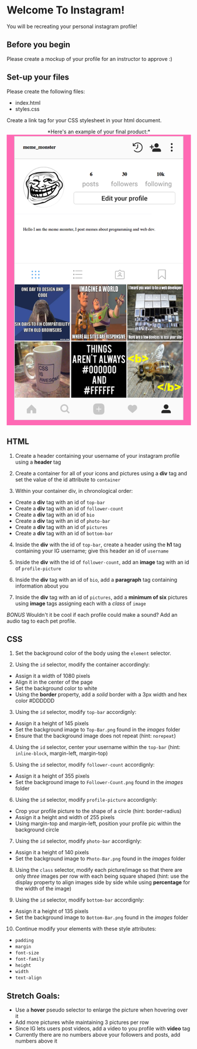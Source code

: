 # Welcome To Instagram!
You will be recreating your personal instagram profile!

## Before you begin
Please create a mockup of your profile for an instructor to approve :)

## Set-up your files
Please create the following files:
- index.html
- styles.css

Create a link tag for your CSS stylesheet in your html document.

<p align="center">
*Here's an example of your final product:*
<img src="images/Example.png"></img>
</p>

## HTML
1. Create a header containing your username of your instagram profile using a **header** tag


2. Create a container for all of your icons and pictures using a **div** tag and set the value of the id attribute to `container`


3. Within your container div, in chronological order: 
  - Create a **div** tag with an id of `top-bar`
  - Create a **div** tag with an id of `follower-count`
  - Create a **div** tag with an id of `bio`
  - Create a **div** tag with an id of `photo-bar`
  - Create a **div** tag with an id of `pictures`
  - Create a **div** tag with an id of `bottom-bar`


4. Inside the **div** with the id of `top-bar`, create a header using the **h1** tag containing your IG username; give this header an id of `username`


5. Inside the **div** with the id of `follower-count`, add an **image** tag with an id of `profile-picture`


6. Inside the **div** tag with an id of `bio`, add a **paragraph** tag containing information about you


7. Inside the **div** tag with an id of `pictures`, add a **minimum of six** pictures using **image** tags assigning each with a *class* of `image`


*BONUS* Wouldn't it be cool if each profile could make a sound? Add an audio tag to each pet profile.

## CSS
1. Set the background color of the body using the `element` selector.


2. Using the `id` selector, modify the container accordingly: 
  - Assign it a width of 1080 pixels
  - Align it in the center of the page
  - Set the background color to white
  - Using the **border** property, add a *solid* border with a 3px width and hex color #DDDDDD


3. Using the `id` selector, modify `top-bar` accordignly:
  - Assign it a height of 145 pixels
  - Set the background image to `Top-Bar.png` found in the *images* folder
  - Ensure that the background image does not repeat (hint: `norepeat`)


4. Using the `id` selector, center your username within the `top-bar` (hint: `inline-block`, margin-left, margin-top)


5. Using the `id` selector, modify `follower-count` accordignly:
  - Assign it a height of 355 pixels
  - Set the background image to `Follower-Count.png` found in the *images* folder


6. Using the `id` selector, modify `profile-picture` accordignly:
  - Crop your profile picture to the shape of a circle (hint: border-radius)
  - Assign it a height and width of 255 pixels
  - Using margin-top and margin-left, position your profile pic within the background circle


7. Using the `id` selector, modify `photo-bar` accordignly:
  - Assign it a height of 140 pixels
  - Set the background image to `Photo-Bar.png` found in the *images* folder


8. Using the `class` selector, modify each picture/image so that there are only *three* images per row with each being square shaped (hint: use the display property to align images side by side while using **percentage** for the width of the image)


9. Using the `id` selector, modify `bottom-bar` accordignly:
  - Assign it a height of 135 pixels
  - Set the background image to `Bottom-Bar.png` found in the *images* folder


10. Continue modify your elements with these style attributes:
  - `padding`
  - `margin`
  - `font-size`
  - `font-family`
  - `height`
  - `width`
  - `text-align`

## Stretch Goals:
  - Use a **hover** pseudo selector to enlarge the picture when hovering over it
  - Add more pictures while maintaining 3 pictures per row
  - Since IG lets users post videos, add a video to you profile with **video** tag
  - Currently there are no numbers above your followers and posts, add numbers above it
